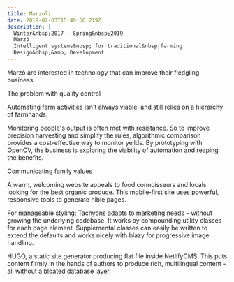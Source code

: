 ```yaml
---
title: Marzoli
date: 2019-02-03T15:49:50.219Z
description: |
  Winter&nbsp;2017 - Spring&nbsp;2019
  Marzò
  Intelligent systems&nbsp; for traditional&nbsp;farming
  Design&nbsp;&amp; Development
---
```

Marzò are interested in technology that can improve their fledgling business.



The problem with quality control



Automating farm activities isn't always viable, and still relies on a hierarchy of farmhands.



Monitoring people's output is often met with resistance. So to improve precision harvesting and simplify the rules, algorithmic comparison provides a cost-effective way to monitor yeilds. By prototyping with OpenCV, the business is exploring the viability of automation and reaping the benefits.



Communicating family values



A warm, welcoming website appeals to food connoisseurs and locals looking for the best organic produce. This mobile‑first site uses powerful, responsive tools to generate nible pages.



For manageable styling: Tachyons adapts to marketing needs – without growing the underlying codebase. It works by compounding utility classes for each page element. Supplemental classes can easily be written to extend the defaults and works nicely with blazy for progressive image handling.



HUGO, a static site generator producing flat file inside NetlifyCMS. This puts content firmly in the hands of authors to produce rich, multilingual content – all without a bloated database layer.
